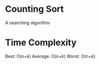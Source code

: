 # Counting Sort

A searching algorithm 

# Time Complexity

Best: O(n+k)
Average: O(n+k)
Worst: O(n+k)